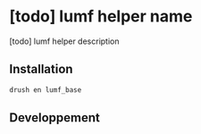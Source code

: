 # [todo] lumf helper name

[todo] lumf helper description

## Installation

```sh
drush en lumf_base
```

## Developpement

```sh
```